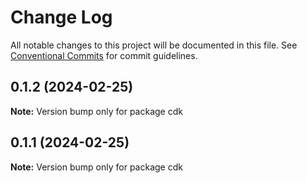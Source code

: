 # Change Log

All notable changes to this project will be documented in this file.
See [Conventional Commits](https://conventionalcommits.org) for commit guidelines.

## 0.1.2 (2024-02-25)

**Note:** Version bump only for package cdk





## 0.1.1 (2024-02-25)

**Note:** Version bump only for package cdk
